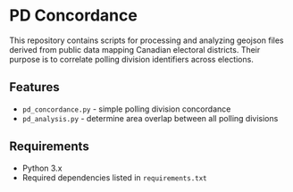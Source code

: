 # PD Concordance

This repository contains scripts for processing and analyzing geojson files derived from public data mapping Canadian electoral districts. Their purpose is to correlate polling division identifiers across elections.

## Features

- `pd_concordance.py` - simple polling division concordance 
- `pd_analysis.py` - determine area overlap between all polling divisions

## Requirements

- Python 3.x
- Required dependencies listed in `requirements.txt`


